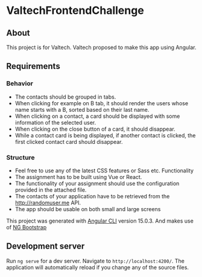 # ValtechFrontendChallenge
## About
This project is for Valtech. Valtech proposed to make this app using Angular.

## Requirements

### Behavior
* The contacts should be grouped in tabs.
* When clicking for example on B tab, it should render the users whose name starts with a B, sorted based on their last name.
* When clicking on a contact, a card should be displayed with some information of the selected user.
* When clicking on the close button of a card, it should disappear.
* While a contact card is being displayed, if another contact is clicked, the first clicked contact card should disappear.

### Structure
* Feel free to use any of the latest CSS features or Sass etc. Functionality
* The assignment has to be built using Vue or React.
* The functionality of your assignment should use the configuration provided in the attached file.
* The contacts of your application have to be retrieved from the http://randomuser.me API.
* The app should be usable on both small and large screens

This project was generated with [Angular CLI](https://github.com/angular/angular-cli) version 15.0.3. And makes use of [NG Bootstrap](https://ng-bootstrap.github.io/#/home)

## Development server

Run `ng serve` for a dev server. Navigate to `http://localhost:4200/`. The application will automatically reload if you change any of the source files.
